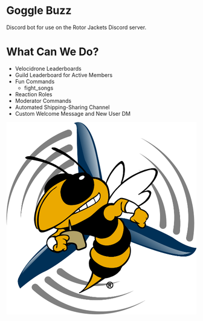 # Goggle Buzz

Discord bot for use on the Rotor Jackets Discord server.

# What Can We Do?

- Velocidrone Leaderboards
- Guild Leaderboard for Active Members
- Fun Commands
  - fight_songs
- Reaction Roles
- Moderator Commands
- Automated Shipping-Sharing Channel
- Custom Welcome Message and New User DM

![image](assets/gogglebuzz.png)
